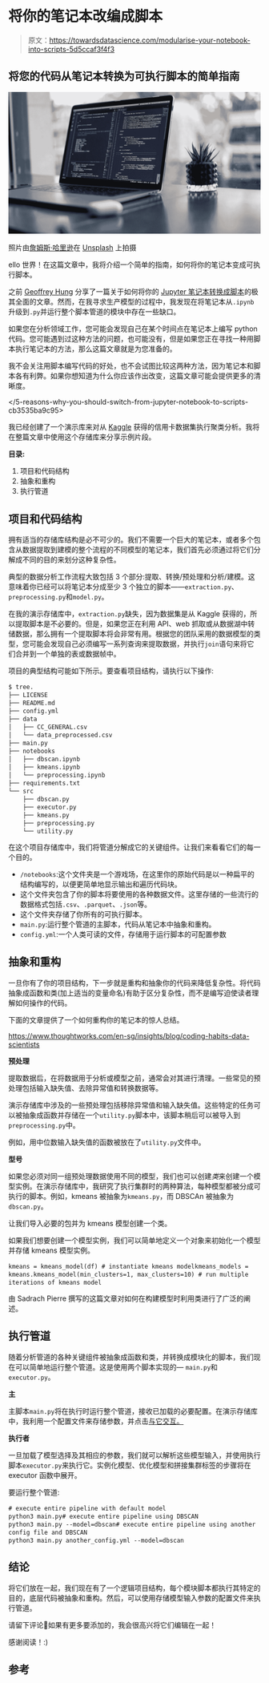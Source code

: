 # 将你的笔记本改编成脚本

> 原文：<https://towardsdatascience.com/modularise-your-notebook-into-scripts-5d5ccaf3f4f3>

## 将您的代码从笔记本转换为可执行脚本的简单指南

![](img/95f72ac58cf4721a0925dc9b8816de1a.png)

照片由[詹姆斯·哈里逊](https://unsplash.com/@jstrippa?utm_source=unsplash&utm_medium=referral&utm_content=creditCopyText)在 [Unsplash](https://unsplash.com/s/photos/python-code?utm_source=unsplash&utm_medium=referral&utm_content=creditCopyText) 上拍摄

ello 世界！在这篇文章中，我将介绍一个简单的指南，如何将你的笔记本变成可执行脚本。

之前 [Geoffrey Hung](https://medium.com/@geoffreyhung) 分享了一篇关于如何将你的 [Jupyter 笔记本转换成脚本](/from-jupyter-notebook-to-sc-582978d3c0c)的极其全面的文章。然而，在我寻求生产模型的过程中，我发现在将笔记本从`.ipynb`升级到`.py`并运行整个脚本管道的模块中存在一些缺口。

如果您在分析领域工作，您可能会发现自己在某个时间点在笔记本上编写 python 代码。您可能遇到过这种方法的问题，也可能没有，但是如果您正在寻找一种用脚本执行笔记本的方法，那么这篇文章就是为您准备的。

我不会关注用脚本编写代码的好处，也不会试图比较这两种方法，因为笔记本和脚本各有利弊。如果你想知道为什么你应该作出改变，这篇文章可能会提供更多的清晰度。

</5-reasons-why-you-should-switch-from-jupyter-notebook-to-scripts-cb3535ba9c95>  

我已经创建了一个演示库来对从 [Kaggle](https://www.kaggle.com/datasets/arjunbhasin2013/ccdata) 获得的信用卡数据集执行聚类分析。我将在整篇文章中使用这个存储库来分享示例片段。

**目录:**

1.  项目和代码结构
2.  抽象和重构
3.  执行管道

## 项目和代码结构

拥有适当的存储库结构是必不可少的。我们不需要一个巨大的笔记本，或者多个包含从数据提取到建模的整个流程的不同模型的笔记本，我们首先必须通过将它们分解成不同的目的来划分这种复杂性。

典型的数据分析工作流程大致包括 3 个部分:提取、转换/预处理和分析/建模。这意味着你已经可以将笔记本分成至少 3 个独立的脚本——`extraction.py`、`preprocessing.py`和`model.py`。

在我的演示存储库中，`extraction.py`缺失，因为数据集是从 Kaggle 获得的，所以提取脚本是不必要的。但是，如果您正在利用 API、web 抓取或从数据湖中转储数据，那么拥有一个提取脚本将会非常有用。根据您的团队采用的数据模型的类型，您可能会发现自己必须编写一系列查询来提取数据，并执行`join`语句来将它们合并到一个单独的表或数据帧中。

项目的典型结构可能如下所示。要查看项目结构，请执行以下操作:

```
$ tree.
├── LICENSE
├── README.md
├── config.yml
├── data
│   ├── CC_GENERAL.csv
│   └── data_preprocessed.csv
├── main.py
├── notebooks
│   ├── dbscan.ipynb
│   ├── kmeans.ipynb
│   └── preprocessing.ipynb
├── requirements.txt
└── src
    ├── dbscan.py
    ├── executor.py
    ├── kmeans.py
    ├── preprocessing.py
    └── utility.py
```

在这个项目存储库中，我们将管道分解成它的关键组件。让我们来看看它们的每一个目的。

*   `/notebooks`:这个文件夹是一个游戏场，在这里你的原始代码是以一种扁平的结构编写的，以便更简单地显示输出和遍历代码块。
*   这个文件夹包含了你的脚本将要使用的各种数据文件。这里存储的一些流行的数据格式包括`.csv`、`.parquet`、`.json`等。
*   这个文件夹存储了你所有的可执行脚本。
*   `main.py`:运行整个管道的主脚本，代码从笔记本中抽象和重构。
*   `config.yml`:一个人类可读的文件，存储用于运行脚本的可配置参数

## 抽象和重构

一旦你有了你的项目结构，下一步就是重构和抽象你的代码来降低复杂性。将代码抽象成函数和类(加上适当的变量命名)有助于区分复杂性，而不是编写迫使读者理解如何操作的代码。

下面的文章提供了一个如何重构你的笔记本的惊人总结。

<https://www.thoughtworks.com/en-sg/insights/blog/coding-habits-data-scientists>  

**预处理**

提取数据后，在将数据用于分析或模型之前，通常会对其进行清理。一些常见的预处理包括输入缺失值、去除异常值和转换数据等。

演示存储库中涉及的一些预处理包括移除异常值和输入缺失值。这些特定的任务可以被抽象成函数并存储在一个`utility.py`脚本中，该脚本稍后可以被导入到`preprocessing.py`中。

例如，用中位数输入缺失值的函数被放在了`utility.py`文件中。

**型号**

如果您必须对同一组预处理数据使用不同的模型，我们也可以创建*类*来创建一个模型实例。在演示存储库中，我研究了执行集群时的两种算法，每种模型都被分成可执行的脚本。例如，kmeans 被抽象为`kmeans.py`，而 DBSCAn 被抽象为`dbscan.py`。

让我们导入必要的包并为 kmeans 模型创建一个类。

如果我们想要创建一个模型实例，我们可以简单地定义一个对象来初始化一个模型并存储 kmeans 模型实例。

```
kmeans = kmeans_model(df) # instantiate kmeans modelkmeans_models = kmeans.kmeans_model(min_clusters=1, max_clusters=10) # run multiple iterations of kmeans model
```

由 Sadrach Pierre 撰写的这篇文章对如何在构建模型时利用类进行了广泛的阐述。

</using-classes-for-machine-learning-2ed6c0713305>  

## 执行管道

随着分析管道的各种关键组件被抽象成函数和类，并转换成模块化的脚本，我们现在可以简单地运行整个管道。这是使用两个脚本实现的— `main.py`和`executor.py`。

**主**

主脚本`main.py`将在执行时运行整个管道，接收已加载的必要配置。在演示存储库中，我利用一个配置文件来存储参数，并点击[与它交互。](https://click.palletsprojects.com/en/8.1.x/)

**执行者**

一旦加载了模型选择及其相应的参数，我们就可以解析这些模型输入，并使用执行脚本`executor.py`来执行它。实例化模型、优化模型和拼接集群标签的步骤将在 executor 函数中展开。

要运行整个管道:

```
# execute entire pipeline with default model
python3 main.py# execute entire pipeline using DBSCAN
python3 main.py --model=dbscan# execute entire pipeline using another config file and DBSCAN
python3 main.py another_config.yml --model=dbscan
```

## 结论

将它们放在一起，我们现在有了一个逻辑项目结构，每个模块脚本都执行其特定的目的，底层代码被抽象和重构。然后，可以使用存储模型输入参数的配置文件来执行管道。

请留下评论💬如果有更多要添加的，我会很高兴将它们编辑在一起！

感谢阅读！:)

## 参考

</from-jupyter-notebook-to-sc-582978d3c0c>  </from-jupyter-notebook-to-deployment-a-straightforward-example-1838c203a437> 